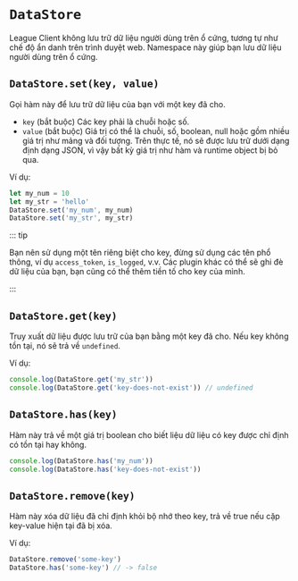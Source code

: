 # `DataStore` <Badge type="tip" text="since v1.0" />

League Client không lưu trữ dữ liệu người dùng trên ổ cứng, tương tự như chế độ ẩn danh trên trình duyệt web. Namespace này giúp bạn lưu dữ liệu người dùng trên ổ cứng.

## `DataStore.set(key, value)`

Gọi hàm này để lưu trữ dữ liệu của bạn với một key đã cho.

- `key` (bắt buộc) Các key phải là chuỗi hoặc số.
- `value` (bắt buộc) Giá trị có thể là chuỗi, số, boolean, null hoặc gồm nhiều giá trị như mảng và đối tượng. Trên thực tế, nó sẽ được lưu trữ dưới dạng định dạng JSON, vì vậy bất kỳ giá trị như hàm và runtime object bị bỏ qua.

Ví dụ:

```js
let my_num = 10
let my_str = 'hello'
DataStore.set('my_num', my_num)
DataStore.set('my_str', my_str)
```

::: tip

Bạn nên sử dụng một tên riêng biệt cho key, đừng sử dụng các tên phổ thông, ví dụ
`access_token`, `is_logged`, v.v. Các plugin khác có thể sẽ ghi đè dữ liệu của bạn, bạn cũng có thể thêm tiền tố cho key của mình.

:::

## `DataStore.get(key)`

Truy xuất dữ liệu được lưu trữ của bạn bằng một key đã cho. Nếu key không tồn tại, nó sẽ trả về `undefined`.

Ví dụ:

```js
console.log(DataStore.get('my_str'))
console.log(DataStore.get('key-does-not-exist')) // undefined
```

## `DataStore.has(key)`

Hàm này trả về một giá trị boolean cho biết liệu dữ liệu có key được chỉ định
có tồn tại hay không.

```js
console.log(DataStore.has('my_num'))
console.log(DataStore.has('key-does-not-exist'))
```

## `DataStore.remove(key)`

Hàm này xóa dữ liệu đã chỉ định khỏi bộ nhớ theo key, trả về true nếu
cặp key-value hiện tại đã bị xóa.

Ví dụ:

```js
DataStore.remove('some-key')
DataStore.has('some-key') // -> false
```
